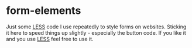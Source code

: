 form-elements
============

Just some [LESS](http://lesscss.org/ "LESS &laquo; The Dynamic Stylesheet language") code I use repeatedly to style forms on websites.
Sticking it here to speed things up slightly - especially the button code.
If you like it and you use [LESS](http://lesscss.org/ "LESS &laquo; The Dynamic Stylesheet language") feel free to use it.